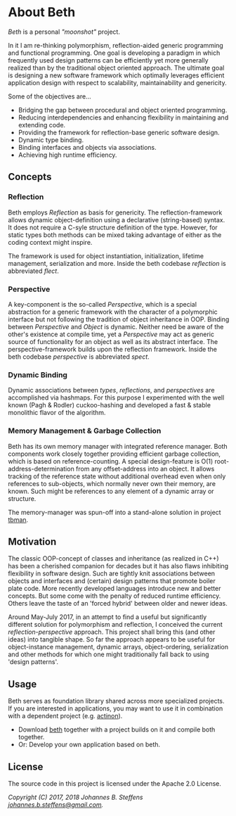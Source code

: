 # About Beth

*Beth* is a personal *"moonshot"* project.

In it I am re-thinking polymorphism, reflection-aided generic programming and functional programming. One goal is developing a paradigm in which frequently used design patterns can be efficiently yet more generally realized than by the traditional object oriented approach. The ultimate goal is designing a new software framework which optimally leverages efficient application design with respect to scalability, maintainability and genericity.

Some of the objectives are...
   * Bridging the gap between procedural and object oriented programming.
   * Reducing interdependencies and enhancing flexibility in maintaining and extending code.
   * Providing the framework for reflection-base generic software design.
   * Dynamic type binding.
   * Binding interfaces and objects via associations.
   * Achieving high runtime efficiency.

## Concepts

### Reflection
Beth employs *Reflection* as basis for genericity. The reflection-framework allows dynamic object-definition using a declarative (string-based) syntax. It does not require a C-syle structure definition of the type. However, for static types both methods can be mixed taking advantage of either as the coding context might inspire.

The framework is used for object instantiation, initialization, lifetime management, serialization and more. Inside the beth codebase *reflection* is abbreviated *flect*.

### Perspective
A key-component is the so-called *Perspective*, which is a special abstraction for a generic framework with the character of a polymorphic interface but not following the tradition of object inheritance in OOP. Binding between *Perspective* and *Object* is dynamic. Neither need be aware of the other's existence at compile time, yet a *Perspective* may act as generic source of functionality for an object as well as its abstract interface. The perspective-framework builds upon the reflection framework. Inside the beth codebase *perspective* is abbreviated *spect*.

### Dynamic Binding
Dynamic associations between *types*, *reflections*, and *perspectives* are accomplished via hashmaps. For this purpose I experimented with the well known (Pagh & Rodler) cuckoo-hashing and developed a fast & stable monolithic flavor of the algorithm.

### Memory Management & Garbage Collection
Beth has its own memory manager with integrated reference manager. Both components work closely together providing efficient garbage collection, which is based on reference-counting. A special design-feature is O(1) root-address-determination from any offset-address into an object. It allows tracking of the reference state without additional overhead even when only references to sub-objects, which normally never own their memory, are known. Such might be references to any element of a dynamic array or structure.

The memory-manager was spun-off into a stand-alone solution in project [tbman](https://github.com/johsteffens/tbman).

## Motivation
The classic OOP-concept of classes and inheritance (as realized in C++) has been a cherished companion for decades but it has also flaws inhibiting flexibility in software design. Such are tightly knit associations between objects and interfaces and (certain) design patterns that promote boiler plate code. More recently developed languages introduce new and better concepts. But some come with the penalty of reduced runtime efficiency. Others leave the taste of an 'forced hybrid' between older and newer ideas.

Around May-July 2017, in an attempt to find a useful but significantly different solution for polymorphism and reflection, I conceived the current *reflection-perspective* approach. This project shall bring this (and other ideas) into tangible shape. So far the approach appears to be useful for object-instance management, dynamic arrays, object-ordering, serialization and other methods for which one might traditionally fall back to using 'design patterns'.

## Usage
Beth serves as foundation library shared across more specialized projects. If you are interested in applications, you may want to use it in combination with a dependent project (e.g. [actinon](https://github.com/johsteffens/actinon)). 

   * Download [beth](https://github.com/johsteffens/beth) together with a project builds on it and compile both together.
   * Or: Develop your own application based on beth.

## License

The source code in this project is licensed under the Apache 2.0 License. 

*Copyright (C) 2017, 2018 Johannes B. Steffens johannes.b.steffens@gmail.com.*


